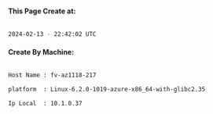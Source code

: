 
   
#### This Page Create at:

```bash

2024-02-13 - 22:42:02 UTC

```

#### Create By Machine:

```bash

Host Name : fv-az1118-217

platform  : Linux-6.2.0-1019-azure-x86_64-with-glibc2.35

Ip Local  : 10.1.0.37

```

